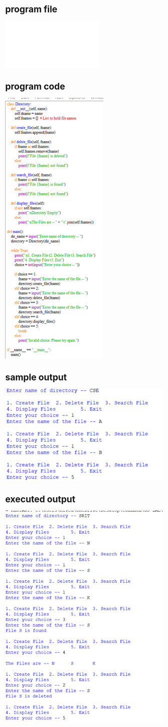 
# program file
![program file](single-leveldirectorymanagementsystem_511.py)

# program code 
![program code](single-leveldirectorymanagementsystem_CODE_511.png)

# sample output
![sample output](single-leveldirectorymanagementsystem_IO_511.png)

# executed output
![executed output](single-leveldirectorymanagementsystem_EO_511.png)

